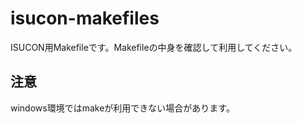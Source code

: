 # isucon-makefiles

ISUCON用Makefileです。Makefileの中身を確認して利用してください。

## 注意

windows環境ではmakeが利用できない場合があります。